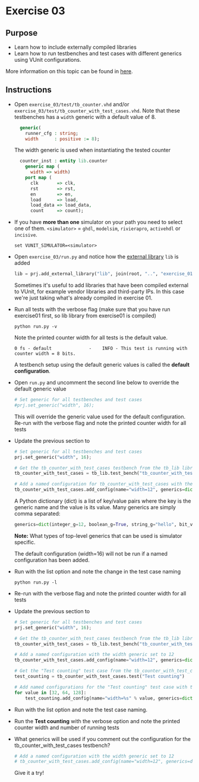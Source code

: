 # Exercise 03
## Purpose

* Learn how to include externally compiled libraries
* Learn how to run testbenches and test cases with different generics using VUnit configurations.

More information on this topic can be found in [here](http://vunit.github.io/py/ui.html#configurations).

## Instructions

* Open `exercise_03/test/tb_counter.vhd` and/or `exercise_03/test/tb_counter_with_test_cases.vhd`. Note that these testbenches has a `width` generic with a default value of 8.

    ``` vhdl
      generic(
        runner_cfg : string;
        width      : positive := 8);
    ```

    The width generic is used when instantiating the tested counter

    ``` vhdl
      counter_inst : entity lib.counter
        generic map (
          width => width)
        port map (
          clk       => clk,
          rst       => rst,
          en        => en,
          load      => load,
          load_data => load_data,
          count     => count);
    ```
* If you have **more than one** simulator on your path you need to select one of them. `<simulator>` = `ghdl`, `modelsim`, `rivierapro`, `activehdl` or `incisive`.

    ``` console
    set VUNIT_SIMULATOR=<simulator>
	```

* Open `exercise_03/run.py` and notice how the [external library](http://vunit.github.io/py/vunit.html#vunit.ui.VUnit.add_external_library) `lib` is added

  ``` python
  lib = prj.add_external_library("lib", join(root, "..", "exercise_01", "vunit_out", "<your simulator>", "libraries", "lib"))
  ```

  Sometimes it's useful to add libraries that have been compiled external to VUnit, for example vendor libraries and third-party IPs. In this case we're just taking what's already compiled in exercise 01.

* Run all tests with the verbose flag (make sure that you have run exercise01 first, so lib library from exercise01 is compiled)

    ``` console
    python run.py -v
    ```

    Note the printed counter width for all tests is the default value.

    ``` console
    0 fs - default              -    INFO - This test is running with counter width = 8 bits.
    ```

    A testbench setup using the default generic values is called the __default configuration__.

* Open `run.py` and uncomment the second line below to override the default generic value

    ``` python
    # Set generic for all testbenches and test cases
    #prj.set_generic("width", 16);
    ```

    This will override the generic value used for the default configuration. Re-run with the verbose flag and note the printed counter width for all tests

* Update the previous section to

    ``` python
    # Set generic for all testbenches and test cases
    prj.set_generic("width", 16);

    # Get the tb_counter_with_test_cases testbench from the tb_lib library in which it has been compiled
    tb_counter_with_test_cases = tb_lib.test_bench("tb_counter_with_test_cases")

    # Add a named configuration for tb_counter_with_test_cases with the width generic set to 12
    tb_counter_with_test_cases.add_config(name="width=12", generics=dict(width=12))

    ```

    A Python dictionary (dict) is a list of key/value pairs where the key is the generic name and the value is its value.
    Many generics are simply comma separated:

    ``` python
    generics=dict(integer_g=12, boolean_g=True, string_g="hello", bit_vector_g = "10101010")
    ```

    __Note:__ What types of top-level generics that can be used is simulator specific.

    The default configuration (width=16) will not be run if a named configuration has been added.

* Run with the list option and note the change in the test case naming

    ``` console
    python run.py -l
    ```

* Re-run with the verbose flag and note the printed counter width for all tests

* Update the previous section to

    ``` python
    # Set generic for all testbenches and test cases
    prj.set_generic("width", 16);

    # Get the tb_counter_with_test_cases testbench from the tb_lib library in which it has been compiled
    tb_counter_with_test_cases = tb_lib.test_bench("tb_counter_with_test_cases")

    # Add a named configuration with the width generic set to 12
    tb_counter_with_test_cases.add_config(name="width=12", generics=dict(width=12))

    # Get the "Test counting" test case from the tb_counter_with_test_cases testbench
    test_counting = tb_counter_with_test_cases.test("Test counting")

    # Add named configurations for the "Test counting" test case with the width generic set to 32, 64, and 128
    for value in [32, 64, 128]:
        test_counting.add_config(name="width=%s" % value, generics=dict(width=value))
    ```

* Run with the list option and note the test case naming.

* Run the __Test counting__ with the verbose option and note the printed counter width and number of running tests

* What generics will be used if you comment out the configuration for the tb_counter_with_test_cases testbench?

    ``` python
    # Add a named configuration with the width generic set to 12
    # tb_counter_with_test_cases.add_config(name="width=12", generics=dict(width=12))
    ```

    Give it a try!
